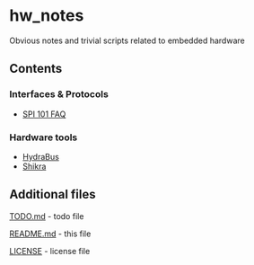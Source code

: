 

# hw_notes


Obvious notes and trivial scripts related to embedded hardware




## Contents


### Interfaces & Protocols

 - [SPI 101 FAQ](../master/faq_spi.md)


### Hardware tools

 - [HydraBus](../master/hydrabus.md)
 - [Shikra](../master/shikra.md)




## Additional files

[TODO.md](../master/TODO.md)
	- todo file

[README.md](../master/README.md)
	- this file

[LICENSE](../master/LICENSE)
	- license file




